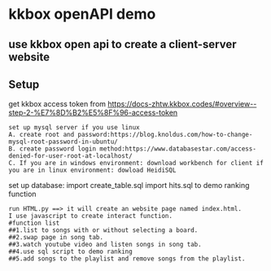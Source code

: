 # kkbox openAPI demo
## use kkbox open api to create a client-server website
## Setup
get kkbox access token from https://docs-zhtw.kkbox.codes/#overview--step-2-%E7%8D%B2%E5%8F%96-access-token
```
set up mysql server if you use linux 
A. create root and password:https://blog.knoldus.com/how-to-change-mysql-root-password-in-ubuntu/
B. create password login method:https://www.databasestar.com/access-denied-for-user-root-at-localhost/
C. If you are in windows environment: download workbench for client if you are in linux environment: dowload HeidiSQL
```
set up database: import create_table.sql import hits.sql to demo ranking function
```
run HTML.py ==> it will create an website page named index.html.
I use javascript to create interact function. 
#function list
##1.list to songs with or without selecting a board.
##2.swap page in song tab.
##3.watch youtube video and listen songs in song tab.
##4.use sql script to demo ranking
##5.add songs to the playlist and remove songs from the playlist. 
